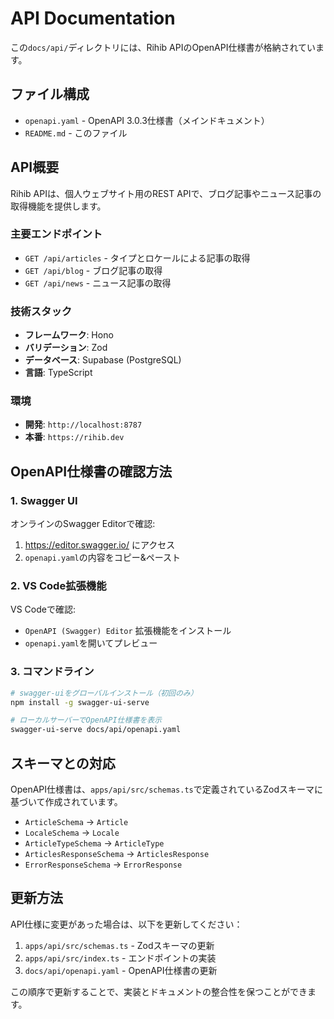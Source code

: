 # API Documentation

この`docs/api/`ディレクトリには、Rihib APIのOpenAPI仕様書が格納されています。

## ファイル構成

- `openapi.yaml` - OpenAPI 3.0.3仕様書（メインドキュメント）
- `README.md` - このファイル

## API概要

Rihib APIは、個人ウェブサイト用のREST APIで、ブログ記事やニュース記事の取得機能を提供します。

### 主要エンドポイント

- `GET /api/articles` - タイプとロケールによる記事の取得
- `GET /api/blog` - ブログ記事の取得
- `GET /api/news` - ニュース記事の取得

### 技術スタック

- **フレームワーク**: Hono
- **バリデーション**: Zod
- **データベース**: Supabase (PostgreSQL)
- **言語**: TypeScript

### 環境

- **開発**: `http://localhost:8787`
- **本番**: `https://rihib.dev`

## OpenAPI仕様書の確認方法

### 1. Swagger UI

オンラインのSwagger Editorで確認:
1. https://editor.swagger.io/ にアクセス
2. `openapi.yaml`の内容をコピー&ペースト

### 2. VS Code拡張機能

VS Codeで確認:
- `OpenAPI (Swagger) Editor` 拡張機能をインストール
- `openapi.yaml`を開いてプレビュー

### 3. コマンドライン

```bash
# swagger-uiをグローバルインストール（初回のみ）
npm install -g swagger-ui-serve

# ローカルサーバーでOpenAPI仕様書を表示
swagger-ui-serve docs/api/openapi.yaml
```

## スキーマとの対応

OpenAPI仕様書は、`apps/api/src/schemas.ts`で定義されているZodスキーマに基づいて作成されています。

- `ArticleSchema` → `Article`
- `LocaleSchema` → `Locale` 
- `ArticleTypeSchema` → `ArticleType`
- `ArticlesResponseSchema` → `ArticlesResponse`
- `ErrorResponseSchema` → `ErrorResponse`

## 更新方法

API仕様に変更があった場合は、以下を更新してください：

1. `apps/api/src/schemas.ts` - Zodスキーマの更新
2. `apps/api/src/index.ts` - エンドポイントの実装
3. `docs/api/openapi.yaml` - OpenAPI仕様書の更新

この順序で更新することで、実装とドキュメントの整合性を保つことができます。